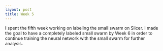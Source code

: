 ```yaml
---
layout: post
title: Week 5
---
```


I spent the fifth week working on labeling the small swarm on Slicer. I made the goal to have a completely labeled small swarm by Week 6 in order to continue training the neural network with the small swarm for further analysis.
